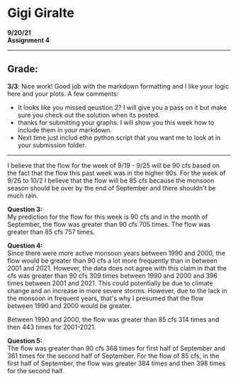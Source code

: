 # Gigi Giralte
**9/20/21** \
**Assignment 4**

_______
## Grade: 
**3/3**: Nice work!  Good job with the markdown formatting and I like your logic here and your plots. A few comments: 
- It looks like you missed qeustion 2? I will give you a pass on it but make sure you check out the solution when its posted. 
- thanks for submitting your graphs. I will show you this week how to include them in your markdown. 
- Next time just includ ethe python script that you want me to look at in your submission folder. 
______

I believe that the flow for the week of 9/19 - 9/25 will be 90 cfs based on the fact that the flow this past week was in the higher 90s. For the week of 9/26 to 10/2 I believe that the flow will be 85 cfs because the monsoon season should be over by the end of September and there shouldn't be much rain.

**Question 3:** \
My prediction for the flow for this week is 90 cfs and in the month of September, the flow was greater than 90 cfs 705 times. The flow was greater than 85 cfs 757 times.

**Question 4:** \
Since there were more active monsoon years between 1990 and 2000, the flow would be greater than 90 cfs a lot more frequently than in between 2001 and 2021. However, the data does not agree with this claim in that the cfs was greater than 90 cfs 309 times between 1990 and 2000 and 396 times between 2001 and 2021. This could potentially be due to climate change and an increase in more severe storms. However, due to the lack in the monsoon in frequent years, that's why I presumed that the flow between 1990 and 2000 would be greater.

Between 1990 and 2000, the flow was greater than 85 cfs 314 times and then 443 times for 2001-2021. 

**Question 5:** \
The flow was greater than 90 cfs 368 times for first half of September and 361 times for the second half of September. For the flow of 85 cfs, in the first half of September, the flow was greater 384 times and then 398 times for the second half.
